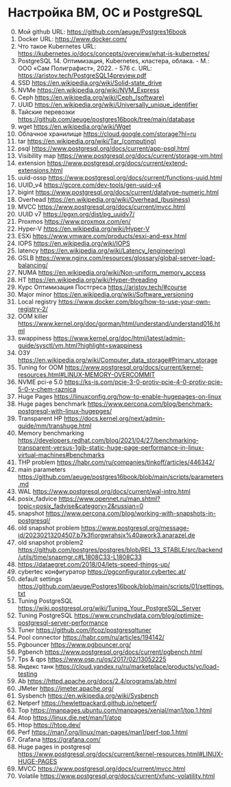 # Настройка ВМ, ОС и PostgreSQL
00. Мой github URL: https://github.com/aeuge/Postgres16book
01. Docker URL: https://www.docker.com/
02. Что такое Kubernetes URL: https://kubernetes.io/docs/concepts/overview/what-is-kubernetes/
03. PostgreSQL 14. Оптимизация, Kubernetes, кластера, облака. - М.: ООО «Сам Полиграфист», 2022. - 576 с. URL: https://aristov.tech/PostgreSQL14preview.pdf
04. SSD https://en.wikipedia.org/wiki/Solid-state_drive 
05. NVMe https://en.wikipedia.org/wiki/NVM_Express 
06. Ceph https://en.wikipedia.org/wiki/Ceph_(software) 
07. UUID https://en.wikipedia.org/wiki/Universally_unique_identifier 
08. Тайские перевозки https://github.com/aeuge/postgres16book/tree/main/database 
09. wget https://en.wikipedia.org/wiki/Wget 
10. Облачное хранилище https://cloud.google.com/storage?hl=ru 
11. tar https://en.wikipedia.org/wiki/Tar_(computing) 
12. psql https://www.postgresql.org/docs/current/app-psql.html 
13. Visibility map https://www.postgresql.org/docs/current/storage-vm.html 
14. extension https://www.postgresql.org/docs/current/extend-extensions.html 
15. uuid-ossp https://www.postgresql.org/docs/current/functions-uuid.html 
16. UUID_v4 https://gcore.com/dev-tools/gen-uuid-v4 
17. bigint https://www.postgresql.org/docs/current/datatype-numeric.html
18. Overhead https://en.wikipedia.org/wiki/Overhead_(business) 
19. MVCC https://www.postgresql.org/docs/current/mvcc.html 
20. UUID v7 https://pgxn.org/dist/pg_uuidv7/ 
21. Proxmos https://www.proxmox.com/en/ 
22. Hyper-V https://en.wikipedia.org/wiki/Hyper-V 
23. ESXi https://www.vmware.com/products/esxi-and-esx.html 
24. IOPS https://en.wikipedia.org/wiki/IOPS 
25. latency https://en.wikipedia.org/wiki/Latency_(engineering) 
26. GSLB https://www.nginx.com/resources/glossary/global-server-load-balancing/ 
27. NUMA https://en.wikipedia.org/wiki/Non-uniform_memory_access 
28. HT https://en.wikipedia.org/wiki/Hyper-threading 
29. Курс Оптимизация Постгреса https://aristov.tech/#course 
30. Major minor https://en.wikipedia.org/wiki/Software_versioning 
31. Local registry https://www.docker.com/blog/how-to-use-your-own-registry-2/ 
32. OOM killer https://www.kernel.org/doc/gorman/html/understand/understand016.html 
33. swappiness https://www.kernel.org/doc/html/latest/admin-guide/sysctl/vm.html?highlight=swappiness 
34. ОЗУ https://en.wikipedia.org/wiki/Computer_data_storage#Primary_storage
35. Tuning for OOM https://www.postgresql.org/docs/current/kernel-resources.html#LINUX-MEMORY-OVERCOMMIT 
36. NVME pci-e 5.0 https://ks-is.com/pcie-3-0-protiv-pcie-4-0-protiv-pcie-5-0-v-chem-raznica 
37. Huge Pages https://linuxconfig.org/how-to-enable-hugepages-on-linux 
38. Huge pages benchmark https://www.percona.com/blog/benchmark-postgresql-with-linux-hugepges/ 
39. Transparent HP https://docs.kernel.org/next/admin-guide/mm/transhuge.html 
40. Memory benchmarking https://developers.redhat.com/blog/2021/04/27/benchmarking-transparent-versus-1gib-static-huge-page-performance-in-linux-virtual-machines#benchmarks 
41. THP problem https://habr.com/ru/companies/tinkoff/articles/446342/ 
42. main parameters https://github.com/aeuge/postgres16book/blob/main/scripts/parameters.md 
43. WAL https://www.postgresql.org/docs/current/wal-intro.html 
44. posix_fadvice https://www.opennet.ru/man.shtml?topic=posix_fadvise&category=2&russian=0 
45. snapshot https://www.percona.com/blog/working-with-snapshots-in-postgresql/ 
46. old snapshot problem https://www.postgresql.org/message-id/20230213204507.b7k3fiorgwrahsjx%40awork3.anarazel.de 
47. old snapshot problem2 https://github.com/postgres/postgres/blob/REL_13_STABLE/src/backend/utils/time/snapmgr.c#L1808C33-L1808C33 
48. https://dataegret.com/2018/04/lets-speed-things-up/ 
49. cybertec конфигуратор https://pgconfigurator.cybertec.at/ 
50. default settings https://github.com/aeuge/Postgres16book/blob/main/scripts/01/settings.txt 
51. Tuning PostgreSQL https://wiki.postgresql.org/wiki/Tuning_Your_PostgreSQL_Server 
52. Tuning PostgreSQL https://www.crunchydata.com/blog/optimize-postgresql-server-performance 
53. Tuner https://github.com/jfcoz/postgresqltuner 
54. Pool connector https://habr.com/ru/articles/194142/ 
55. Pgbouncer https://www.pgbouncer.org/ 
56. Pgbench https://www.postgresql.org/docs/current/pgbench.html 
57. Tps & qps https://www.osp.ru/os/2017/02/13052225 
58. Яндекс танк https://cloud.yandex.ru/ru/marketplace/products/yc/load-testing 
59. Ab https://httpd.apache.org/docs/2.4/programs/ab.html 
60. JMeter https://jmeter.apache.org/ 
61. Sysbench https://en.wikipedia.org/wiki/Sysbench 
62. Netperf https://hewlettpackard.github.io/netperf/ 
63. Top https://manpages.ubuntu.com/manpages/xenial/man1/top.1.html 
64. Atop https://linux.die.net/man/1/atop 
65. Htop https://htop.dev/ 
66. Perf https://man7.org/linux/man-pages/man1/perf-top.1.html 
67. Grafana https://grafana.com/ 
68. Huge pages in postgresql https://www.postgresql.org/docs/current/kernel-resources.html#LINUX-HUGE-PAGES 
69. MVCC https://www.postgresql.org/docs/current/mvcc.html 
70. Volatile https://www.postgresql.org/docs/current/xfunc-volatility.html 

